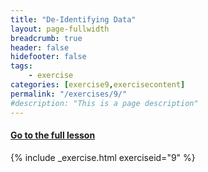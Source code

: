 ```yaml
---
title: "De-Identifying Data"
layout: page-fullwidth
breadcrumb: true
header: false
hidefooter: false
tags:
    - exercise
categories: [exercise9,exercisecontent]
permalink: "/exercises/9/"
#description: "This is a page description"
---
```


<h4><a href="{{ site.url }}{{ site.baseurl }}{{ page.permalink }}modules/1/d">Go to the full lesson</a></h4>
{% include _exercise.html exerciseid="9" %}
